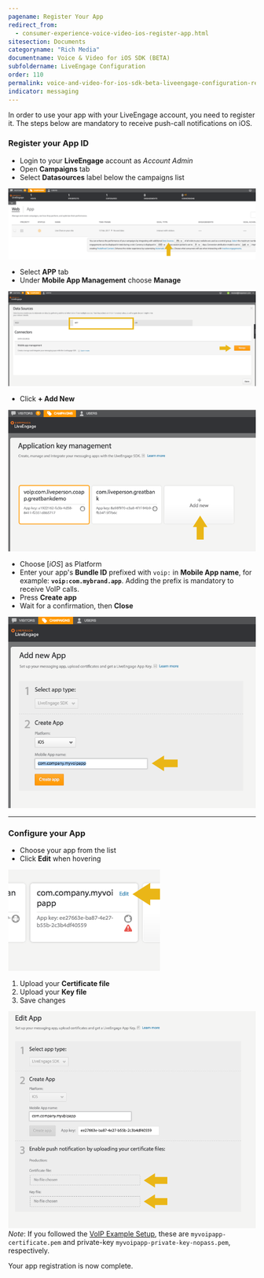 ```yaml
---
pagename: Register Your App
redirect_from:
  - consumer-experience-voice-video-ios-register-app.html
sitesection: Documents
categoryname: "Rich Media"
documentname: Voice & Video for iOS SDK (BETA)
subfoldername: LiveEngage Configuration
order: 110
permalink: voice-and-video-for-ios-sdk-beta-liveengage-configuration-register-your-app.html
indicator: messaging
---
```



In order to use your app with your LiveEngage account, you need to register it. The steps below are mandatory to receive push-call notifications on iOS.

### Register your App ID

  * Login to your **LiveEngage** account as _Account Admin_
  * Open **Campaigns** tab
  * Select **Datasources** label below the campaigns list

![Data Sources](img/le_campaigns_datasources.png)

  * Select **APP** tab
  * Under **Mobile App Management** choose **Manage**

![Data Sources Apps](img/le_campaigns_datasources_apps.png)

  * Click **+ Add New**

![Data Sources Apps2](img/le_campaigns_datasources_apps_02.png)

  * Choose [*iOS*] as Platform
  * Enter your app's **Bundle ID** prefixed with `voip:` in **Mobile App name**, for example: **`voip:com.mybrand.app`**. Adding the prefix is mandatory to receive VoIP calls.
  * Press __Create app__
  * Wait for a confirmation, then __Close__

![Data Sources Apps3](img/le_campaigns_datasources_apps_03.png)

***

### Configure your App

  * Choose your app from the list
  * Click **Edit** when hovering

![Data Sources Apps4](img/le_campaigns_datasources_apps_04.png)

  1. Upload your **Certificate file**
  2. Upload your **Key file**
  3. Save changes

![Data Sources Apps5](img/le_campaigns_datasources_apps_05.png)
_Note_: If you followed the [VoIP Example Setup](consumer-experience-voice-video-ios-voip-configuration.html), these are `myvoipapp-certificate.pem` and private-key `myvoipapp-private-key-nopass.pem`, respectively.

Your app registration is now complete.
